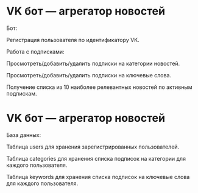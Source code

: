# VK бот — агрегатор новостей

Бот:

Регистрация пользователя по идентификатору VK.

Работа с подписками:

Просмотреть/добавить/удалить подписки на категории новостей.

Просмотреть/добавить/удалить подписки на ключевые слова.

Получение списка из 10 наиболее релевантных новостей по активным подпискам.

# VK бот — агрегатор новостей

База данных:

Таблица users для хранения зарегистрированных пользователей.

Таблица categories для хранения списка подписок на категории для каждого пользователя.

Таблица keywords для хранения списка подписок на ключевые слова для каждого пользователя.

